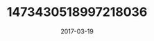 ---
title: "1473430518997218036"
image: "2017-03-19 06.50.27 1473430518997218036_46248401"
date: "2017-03-19"
type: "photo"
---